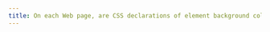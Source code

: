 ```yaml
---
title: On each Web page, are CSS declarations of element background color and font color used correctly?
---
```

